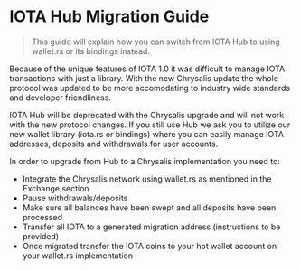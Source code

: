 # IOTA Hub Migration Guide

> This guide will explain how you can switch from IOTA Hub to using wallet.rs or its bindings instead.

Because of the unique features of IOTA 1.0 it was difficult to manage IOTA transactions with just a library. With the new Chrysalis update the whole protocol was updated to be more accomodating to industry wide standards and developer friendliness. 

IOTA Hub will be deprecated with the Chrysalis upgrade and will not work with the new protocol changes. If you still use Hub we ask you to utilize our new wallet library (iota.rs or bindings) where you can easily manage IOTA addresses, deposits and withdrawals for user accounts.

In order to upgrade from Hub to a Chrysalis implementation you need to:

 - Integrate the Chrysalis network using wallet.rs as mentioned in the Exchange section
 - Pause withdrawals/deposits
 - Make sure all balances have been swept and all deposits have been processed
 - Transfer all IOTA to a generated migration address (instructions to be provided)
 - Once migrated transfer the IOTA coins to your hot wallet account on your wallet.rs implementation
